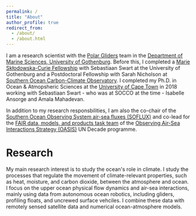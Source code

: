 ```yaml
---
permalink: /
title: "About"
author_profile: true
redirect_from: 
  - /about/
  - /about.html
---
```


I am a research scientist with the [Polar Gliders](www.sebswart.com) team in the [Department of Marine Sciences, University of Gothenburg](https://www.gu.se/en/marina-vetenskaper). Before this, I completed a [Marie Skłodowska-Curie Fellowship](https://cordis.europa.eu/project/id/101032683/reporting) with Sebastiaan Swart at the University of Gothenburg and a Postdoctoral Fellowship with Sarah Nicholson at [Southern Ocean Carbon-Climate Observatory](http://socco.org.za/). I completed my  Ph.D. in Ocean & Atmopsheric Sciences at the [University of Cape Town](https://science.uct.ac.za/department-oceanography) in 2018 working with Sebastiaan Swart - who was at SOCCO at the time - Isabelle Ansorge and Amala Mahadevan. 

In addition to my research responsbilities, I am also the co-chair of the [Southern Ocean Observing System air-sea fluxes (SOFLUX)](https://soos.aq/activities/cwg/soflux) and co-lead for the [FAIR data, models, and products task team](https://airseaobs.org/FAIR-data) of the [Observing Air-Sea Interactions Strategy (OASIS)](https://airseaobs.org/) UN Decade programme.

Research
======
My main research interest is to study the ocean's role in climate. I study the processes that regulate the movement of climate-relevant properties, such as heat, moisture, and carbon dioxide, between the atmosphere and ocean. I focus on the upper ocean physical flow dynamics and air-sea interactions, mainly using data from autonomous ocean robotics, including gliders, profiling floats, and uncrewed surface vehciles. I combine these data with remotely sensed satellite data and numerical ocean-atmosphere models. 


